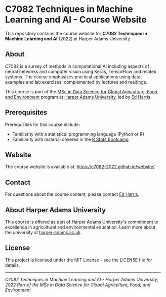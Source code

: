 # C7082 Techniques in Machine Learning and AI - Course Website

This repository contains the course website for **C7082 Techniques in Machine Learning and AI** (2022) at Harper Adams University.

## About

C7082 is a survey of methods in computational AI including aspects of neural networks and computer vision using Keras, TensorFlow and related systems. The course emphasizes practical applications using data examples and lab exercises, complemented by lectures and readings.

This course is part of the [MSc in Data Science for Global Agriculture, Food, and Environment](https://www.harper-adams.ac.uk/courses/postgraduate/201194/data-science-for-global-agriculture-food-and-environment) program at [Harper Adams University](https://www.harper-adams.ac.uk/), led by [Ed Harris](https://www.harper-adams.ac.uk/general/staff/profile/201620/Edwin-Harris/).

## Prerequisites

Prerequisites for this course include:
- Familiarity with a statistical programming language (Python or R)
- Familiarity with material covered in the [R Stats Bootcamp](https://rstats-bootcamp.github.io/website/)

## Website

The course website is available at: https://c7082-2022.github.io/website/

## Contact

For questions about the course content, please contact [Ed Harris](https://www.harper-adams.ac.uk/general/staff/profile/201620/Edwin-Harris/).

## About Harper Adams University

This course is offered as part of Harper Adams University's commitment to excellence in agricultural and environmental education. Learn more about the university at [harper-adams.ac.uk](https://www.harper-adams.ac.uk/).

## License

This project is licensed under the MIT License - see the [LICENSE](LICENSE) file for details.

---

*C7082 Techniques in Machine Learning and AI - Harper Adams University, 2022*
*Part of the MSc in Data Science for Global Agriculture, Food, and Environment*
